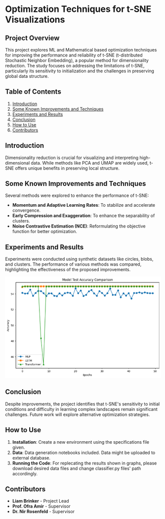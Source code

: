 # Optimization Techniques for t-SNE Visualizations

## Project Overview

This project explores ML and Mathematical based optimization techniques for improving the performance and reliability of t-SNE (t-distributed Stochastic Neighbor Embedding), a popular method for dimensionality reduction. The study focuses on addressing the limitations of t-SNE, particularly its sensitivity to initialization and the challenges in preserving global data structure.

## Table of Contents

1. [Introduction](#introduction)
2. [Some Known Improvements and Techniques](#improvements-and-techniques)
3. [Experiments and Results](#experiments-and-results)
4. [Conclusion](#conclusion)
5. [How to Use](#how-to-use)
6. [Contributors](#contributors) 
## Introduction

Dimensionality reduction is crucial for visualizing and interpreting high-dimensional data. While methods like PCA and UMAP are widely used, t-SNE offers unique benefits in preserving local structure.


## Some Known Improvements and Techniques

Several methods were explored to enhance the performance of t-SNE:

- **Momentum and Adaptive Learning Rates**: To stabilize and accelerate convergence.
- **Early Compression and Exaggeration**: To enhance the separability of clusters.
- **Noise Contrastive Estimation (NCE)**: Reformulating the objective function for better optimization.

## Experiments and Results

Experiments were conducted using synthetic datasets like circles, blobs, and clusters. The performance of various methods was compared, highlighting the effectiveness of the proposed improvements.

![Model Accuracy Comparison](results/Model_Accuracy_Comparison.png)

## Conclusion

Despite improvements, the project identifies that t-SNE's sensitivity to initial conditions and difficulty in learning complex landscapes remain significant challenges. Future work will explore alternative optimization strategies.

## How to Use

1. **Installation**: Create a new environment using the specifications file given.
2. **Data**: Data generation notebooks included. Data might be uploaded to external database.
3. **Running the Code**: For replecating the results shown in graphs, please download desired data files and change classifier.py files' path accordingly. 

## Contributors

- **Liam Brinker** - Project Lead
- **Prof. Ofra Amir** - Supervisor
- **Dr. Nir Rosenfeld** - Supervisor

